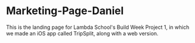 # Marketing-Page-Daniel

This is the landing page for Lambda School's Build Week Project 1, in which we made an iOS app called TripSplit, along with a web version.
